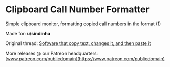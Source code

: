 # Clipboard Call Number Formatter
Simple clipboard monitor, formatting copied call numbers in the format (1)

Made for: **u/sindinha**

Original thread: [Software that copy text, changes it, and then paste it](https://www.reddit.com/r/software/comments/dcxn9m/software_that_copy_text_changes_it_and_then_paste/)

More releases @ our Patreon headquarters:[www.patreon.com/publicdomain](https://www.patreon.com/publicdomain)